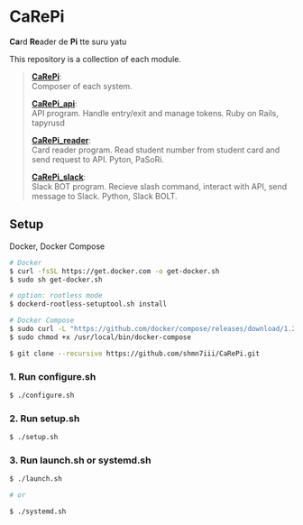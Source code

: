 # CaRePi

**Ca**rd **Re**ader de **Pi** tte suru yatu

This repository is a collection of each module.

> [**CaRePi**](https://github.com/shmn7iii/CaRePi):  
> Composer of each system.
>
> [**CaRePi_api**](https://github.com/shmn7iii/CaRePi_api):  
> API program. Handle entry/exit and manage tokens. Ruby on Rails, tapyrusd
>
> [**CaRePi_reader**](https://github.com/shmn7iii/CaRePi_reader):  
> Card reader program. Read student number from student card and send request to API. Pyton, PaSoRi.
>
> [**CaRePi_slack**](https://github.com/motoha0827/CaRePi_slack):  
> Slack BOT program. Recieve slash command, interact with API, send message to Slack. Python, Slack BOLT.

## Setup

Docker, Docker Compose

```bash
# Docker
$ curl -fsSL https://get.docker.com -o get-docker.sh
$ sudo sh get-docker.sh

# option: rootless mode
$ dockerd-rootless-setuptool.sh install

# Docker Compose
$ sudo curl -L "https://github.com/docker/compose/releases/download/1.26.0/docker-compose-$(uname -s)-$(uname -m)" -o /usr/local/bin/docker-compose
$ sudo chmod +x /usr/local/bin/docker-compose
```

```bash
$ git clone --recursive https://github.com/shmn7iii/CaRePi.git
```

### 1. Run configure.sh

```bash
$ ./configure.sh
```

### 2. Run setup.sh

```bash
$ ./setup.sh
```

### 3. Run launch.sh or systemd.sh

```bash
$ ./launch.sh

# or

$ ./systemd.sh
```
